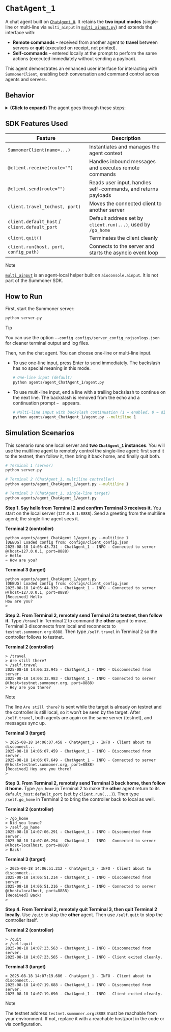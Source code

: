 # `ChatAgent_1`

A chat agent built on [`ChatAgent_0`](../agent_ChatAgent_0). It retains the **two input modes** (single-line or multi-line via `multi_ainput` in [`multi_ainput.py`](./multi_ainput.py)) and extends the interface with:

* **Remote commands** – received from another agent to **travel** between servers or **quit** (executed on receipt, not printed).
* **Self-commands** – entered locally at the prompt to perform the same actions (executed immediately without sending a payload).

This agent demonstrates an enhanced user interface for interacting with `SummonerClient`, enabling both conversation and command control across agents and servers.


## Behavior

<details>
<summary><b>(Click to expand)</b> The agent goes through these steps:</summary>
<br>

1. On startup, the agent parses the CLI argument `--multiline 0|1` to select the input mode.

   * Default is one-line input using `ainput("> ")`.

2. When a message arrives (`@client.receive(route="")`), the handler:

   * extracts `content` when the inbound payload is a dict holding a `"content"` field, otherwise uses the raw message,
   * checks for **remote commands** sent by a peer:

     * `/travel` → `client.travel_to(host="testnet.summoner.org", port=8888)`
     * `/go_home` → `client.travel_to(host=client.default_host, port=client.default_port)`
     * `/quit` → `client.quit()`
       *(commands are executed and not printed)*
   * if not a command, prints `[From server]` when the text starts with `"Warning:"`, or `[Received]` otherwise,
   * redraws a primary prompt indicator `> ` on the next line.

3. When sending (`@client.send(route="")`), the agent:

   * uses `multi_ainput("> ", "~ ", "\\")` if `--multiline 1` to accept multi-line input,

     * a trailing backslash `\` continues on the next line, the backslash is removed after Enter,
     * the rewrite accounts for wrapped lines and wide Unicode **via `wcwidth`**,
     * one string is returned with real newline characters between lines,
   * or, if `--multiline 0`, reads a single line with `ainput("> ")`,
   * before sending, checks for **local/self commands** typed at the prompt:

     * `/self.travel` → travel to the testnet and **do not send a payload**
     * `/self.go_home` → return to `client.default_host:client.default_port` and **do not send a payload**
     * `/self.quit` → terminate this client and **do not send a payload**
   * if no self-command is detected, sends the typed content to the server as-is (this includes sending `/travel` to control a remote agent).

4. To run continuously, the client calls `client.run(...)` and drives the async receive and send coroutines until interrupted.

</details>

## SDK Features Used

| Feature                                       | Description                                                   |
| --------------------------------------------- | ------------------------------------------------------------- |
| `SummonerClient(name=...)`                    | Instantiates and manages the agent context                    |
| `@client.receive(route="")`                   | Handles inbound messages and executes remote commands         |
| `@client.send(route="")`                      | Reads user input, handles self-commands, and returns payloads |
| `client.travel_to(host, port)`                | Moves the connected client to another server                  |
| `client.default_host` / `client.default_port` | Default address set by `client.run(...)`, used by `/go_home`  |
| `client.quit()`                               | Terminates the client cleanly                                 |
| `client.run(host, port, config_path)`         | Connects to the server and starts the asyncio event loop      |

> [!NOTE]
> [`multi_ainput`](./multi_ainput.py) is an agent-local helper built on `aioconsole.ainput`. It is not part of the Summoner SDK.

## How to Run

First, start the Summoner server:

```bash
python server.py
```

> [!TIP]
> You can use the option `--config configs/server_config_nojsonlogs.json` for cleaner terminal output and log files.

Then, run the chat agent. You can choose one-line or multi-line input.

* To use one-line input, press Enter to send immediately. The backslash has no special meaning in this mode.

  ```bash
  # One-line input (default)
  python agents/agent_ChatAgent_1/agent.py
  ```

* To use multi-line input, end a line with a trailing backslash to continue on the next line. The backslash is removed from the echo and a continuation prompt `~ ` appears.

  ```bash
  # Multi-line input with backslash continuation (1 = enabled, 0 = disabled)
  python agents/agent_ChatAgent_1/agent.py --multiline 1
  ```


## Simulation Scenarios

This scenario runs one local server and **two `ChatAgent_1` instances**. You will use the multiline agent to remotely control the single-line agent: first send it to the testnet, then follow it, then bring it back home, and finally quit both.

```bash
# Terminal 1 (server)
python server.py

# Terminal 2 (ChatAgent_1, multiline controller)
python agents/agent_ChatAgent_1/agent.py --multiline 1

# Terminal 3 (ChatAgent_1, single-line target)
python agents/agent_ChatAgent_1/agent.py
```

**Step 1. Say hello from Terminal 2 and confirm Terminal 3 receives it.**
You start on the local server (`127.0.0.1:8888`). Send a greeting from the multiline agent; the single-line agent sees it.

**Terminal 2 (controller)**

```
python agents/agent_ChatAgent_1/agent.py --multiline 1
[DEBUG] Loaded config from: configs/client_config.json
2025-08-18 14:05:43.731 - ChatAgent_1 - INFO - Connected to server @(host=127.0.0.1, port=8888)
> Hello
~ How are you?
```

**Terminal 3 (target)**

```
python agents/agent_ChatAgent_1/agent.py
[DEBUG] Loaded config from: configs/client_config.json
2025-08-18 14:05:44.939 - ChatAgent_1 - INFO - Connected to server @(host=127.0.0.1, port=8888)
[Received] Hello
How are you?
>
```

**Step 2. From Terminal 2, remotely send Terminal 3 to testnet, then follow it.**
Type `/travel` in Terminal 2 to command the **other** agent to move. Terminal 3 disconnects from local and reconnects to `testnet.summoner.org:8888`.
Then type `/self.travel` in Terminal 2 so the controller follows to testnet.

**Terminal 2 (controller)**

```
> /travel
> Are still there?
> /self.travel
2025-08-18 14:06:32.945 - ChatAgent_1 - INFO - Disconnected from server.
2025-08-18 14:06:32.983 - ChatAgent_1 - INFO - Connected to server @(host=testnet.summoner.org, port=8888)
> Hey are you there?
```

> [!NOTE]
> The line `Are still there?` is sent while the target is already on testnet and the controller is still local, so it won’t be seen by the target. After `/self.travel`, both agents are again on the same server (testnet), and messages sync up.

**Terminal 3 (target)**

```
> 2025-08-18 14:06:07.458 - ChatAgent_1 - INFO - Client about to disconnect...
2025-08-18 14:06:07.459 - ChatAgent_1 - INFO - Disconnected from server.
2025-08-18 14:06:07.649 - ChatAgent_1 - INFO - Connected to server @(host=testnet.summoner.org, port=8888)
[Received] Hey are you there?
>
```

**Step 3. From Terminal 2, remotely send Terminal 3 back home, then follow it home.**
Type `/go_home` in Terminal 2 to make the **other** agent return to its `default_host:default_port` (set by `client.run(...)`).
Then type `/self.go_home` in Terminal 2 to bring the controller back to local as well.

**Terminal 2 (controller)**

```
> /go_home
> Did you leave?
> /self.go_home
2025-08-18 14:07:06.291 - ChatAgent_1 - INFO - Disconnected from server.
2025-08-18 14:07:06.294 - ChatAgent_1 - INFO - Connected to server @(host=localhost, port=8888)
> Back!
```

**Terminal 3 (target)**

```
> 2025-08-18 14:06:51.212 - ChatAgent_1 - INFO - Client about to disconnect...
2025-08-18 14:06:51.214 - ChatAgent_1 - INFO - Disconnected from server.
2025-08-18 14:06:51.216 - ChatAgent_1 - INFO - Connected to server @(host=localhost, port=8888)
[Received] Back!
>
```

**Step 4. From Terminal 2, remotely quit Terminal 3, then quit Terminal 2 locally.**
Use `/quit` to stop the **other** agent. Then use `/self.quit` to stop the controller itself.

**Terminal 2 (controller)**

```
> /quit
> /self.quit
2025-08-18 14:07:23.563 - ChatAgent_1 - INFO - Disconnected from server.
2025-08-18 14:07:23.565 - ChatAgent_1 - INFO - Client exited cleanly.
```

**Terminal 3 (target)**

```
> 2025-08-18 14:07:19.686 - ChatAgent_1 - INFO - Client about to disconnect...
2025-08-18 14:07:19.688 - ChatAgent_1 - INFO - Disconnected from server.
2025-08-18 14:07:19.690 - ChatAgent_1 - INFO - Client exited cleanly.
```

> [!NOTE]
> The testnet address `testnet.summoner.org:8888` must be reachable from your environment. If not, replace it with a reachable host/port in the code or via configuration.
